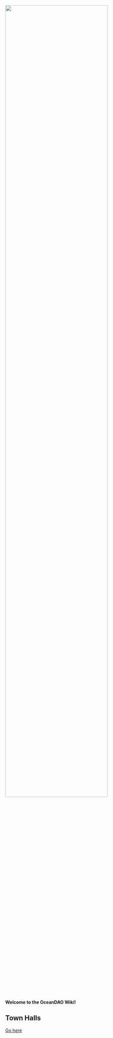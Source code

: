 <img src="https://github.com/oceanprotocol/oceandao/blob/main/oceandao-logo.png" width="80%">

**Welcome to the OceanDAO Wiki!**

## Town Halls

[Go here](https://github.com/oceanprotocol/oceandao/wiki/OceanDAO-Town-Halls)
